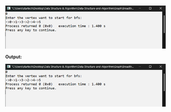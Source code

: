![alt text](https://github.com/syedmahedi/Data-Structure-and-Algorithm/blob/main/Graph/Breadth%20First%20Search/Screenshot%202022-12-02%20231007.png)

**Output:**

![alt text](https://github.com/syedmahedi/Data-Structure-and-Algorithm/blob/main/Graph/Breadth%20First%20Search/Screenshot%202022-12-02%20231007.png)
